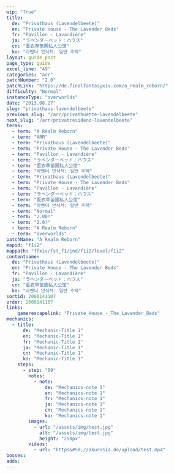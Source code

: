 ```yaml
---
wip: "True"
title:
  de: "Privathaus (Lavendelbeete)"
  en: "Private House - The Lavender Beds"
  fr: "Pavillon - Lavandière"
  ja: "ラベンダーベッド：ハウス"
  cn: "薰衣草苗圃私人公馆"
  ko: "라벤더 안식처: 일반 주택"
layout: guide_post
page_type: guide
excel_line: "49"
categories: "arr"
patchNumber: "2.0"
patchLink: "https://de.finalfantasyxiv.com/a_realm_reborn/"
difficulty: "Normal"
instanceType: "overworlds"
date: "2013.08.27"
slug: "privathaus-lavendelbeete"
previous_slug: "/arr/privathuette-lavendelbeete"
next_slug: "/arr/privatresidenz-lavendelbeete"
terms:
  - term: "A Realm Reborn"
  - term: "ARR"
  - term: "Privathaus (Lavendelbeete)"
  - term: "Private House - The Lavender Beds"
  - term: "Pavillon - Lavandière"
  - term: "ラベンダーベッド：ハウス"
  - term: "薰衣草苗圃私人公馆"
  - term: "라벤더 안식처: 일반 주택"
  - term: "Privathaus (Lavendelbeete)"
  - term: "Private House - The Lavender Beds"
  - term: "Pavillon - Lavandière"
  - term: "ラベンダーベッド：ハウス"
  - term: "薰衣草苗圃私人公馆"
  - term: "라벤더 안식처: 일반 주택"
  - term: "Normal"
  - term: "2.00!"
  - term: "2.0!"
  - term: "A Realm Reborn"
  - term: "overworlds"
patchName: "A Realm Reborn"
mapid: "f1i2"
mappath: "ffxiv/fst_f1/ind/f1i2/level/f1i2"
contentname:
  de: "Privathaus (Lavendelbeete)"
  en: "Private House - The Lavender Beds"
  fr: "Pavillon - Lavandière"
  ja: "ラベンダーベッド：ハウス"
  cn: "薰衣草苗圃私人公馆"
  ko: "라벤더 안식처: 일반 주택"
sortid: 2000141107
order: 2000141107
links:
    gamerescapelink: "Private_House_-_The_Lavender_Beds"
mechanics:
  - title:
      de: "Mechanic-Title 1"
      en: "Mechanic-Title 1"
      fr: "Mechanic-Title 1"
      ja: "Mechanic-Title 1"
      cn: "Mechanic-Title 1"
      ko: "Mechanic-Title 1"
    steps:
      - step: "09"
        notes:
          - note:
              de: "Mechanics-note 1"
              en: "Mechanics-note 1"
              fr: "Mechanics-note 1"
              ja: "Mechanics-note 1"
              cn: "Mechanics-note 1"
              ko: "Mechanics-note 1"
        images:
          - url: "/assets/img/test.jpg"
            alt: "/assets/img/test.jpg"
            height: "250px"
        videos:
          - url: "https&#58;//akurosia.de/upload/test.mp4"
bosses:
adds:
---
```

